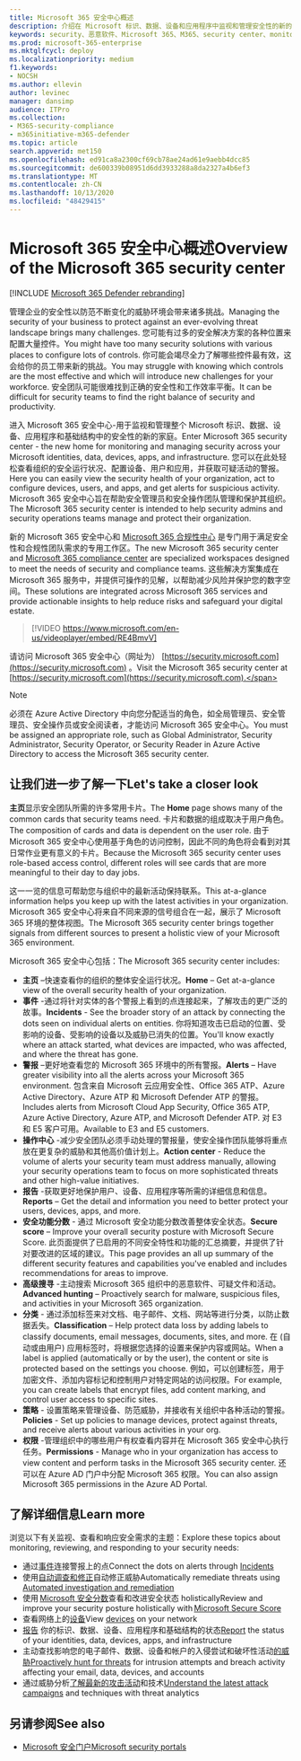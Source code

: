 ```yaml
---
title: Microsoft 365 安全中心概述
description: 介绍在 Microsoft 标识、数据、设备和应用程序中监视和管理安全性的新的主页。
keywords: security、恶意软件、Microsoft 365、M365、security center、monitor、report、身份、数据、设备、应用程序
ms.prod: microsoft-365-enterprise
ms.mktglfcycl: deploy
ms.localizationpriority: medium
f1.keywords:
- NOCSH
ms.author: ellevin
author: levinec
manager: dansimp
audience: ITPro
ms.collection:
- M365-security-compliance
- m365initiative-m365-defender
ms.topic: article
search.appverid: met150
ms.openlocfilehash: ed91ca8a2300cf69cb78ae24ad61e9aebb4dcc85
ms.sourcegitcommit: de600339b08951d6dd3933288a8da2327a4b6ef3
ms.translationtype: MT
ms.contentlocale: zh-CN
ms.lasthandoff: 10/13/2020
ms.locfileid: "48429415"
---
```

# <a name="overview-of-the-microsoft-365-security-center"></a><span data-ttu-id="7b06d-104">Microsoft 365 安全中心概述</span><span class="sxs-lookup"><span data-stu-id="7b06d-104">Overview of the Microsoft 365 security center</span></span>

[!INCLUDE [Microsoft 365 Defender rebranding](../includes/microsoft-defender.md)]


<span data-ttu-id="7b06d-105">管理企业的安全性以防范不断变化的威胁环境会带来诸多挑战。</span><span class="sxs-lookup"><span data-stu-id="7b06d-105">Managing the security of your business to protect against an ever-evolving threat landscape brings many challenges.</span></span> <span data-ttu-id="7b06d-106">您可能有过多的安全解决方案的各种位置来配置大量控件。</span><span class="sxs-lookup"><span data-stu-id="7b06d-106">You might have too many security solutions with various places to configure lots of controls.</span></span> <span data-ttu-id="7b06d-107">你可能会竭尽全力了解哪些控件最有效，这会给你的员工带来新的挑战。</span><span class="sxs-lookup"><span data-stu-id="7b06d-107">You may struggle with knowing which controls are the most effective and which will introduce new challenges for your workforce.</span></span> <span data-ttu-id="7b06d-108">安全团队可能很难找到正确的安全性和工作效率平衡。</span><span class="sxs-lookup"><span data-stu-id="7b06d-108">It can be difficult for security teams to find the right balance of security and productivity.</span></span>

<span data-ttu-id="7b06d-109">进入 Microsoft 365 安全中心-用于监视和管理整个 Microsoft 标识、数据、设备、应用程序和基础结构中的安全性的新的家庭。</span><span class="sxs-lookup"><span data-stu-id="7b06d-109">Enter Microsoft 365 security center - the new home for monitoring and managing security across your Microsoft identities, data, devices, apps, and infrastructure.</span></span> <span data-ttu-id="7b06d-110">您可以在此处轻松查看组织的安全运行状况、配置设备、用户和应用，并获取可疑活动的警报。</span><span class="sxs-lookup"><span data-stu-id="7b06d-110">Here you can easily view the security health of your organization, act to configure devices, users, and apps, and get alerts for suspicious activity.</span></span> <span data-ttu-id="7b06d-111">Microsoft 365 安全中心旨在帮助安全管理员和安全操作团队管理和保护其组织。</span><span class="sxs-lookup"><span data-stu-id="7b06d-111">The Microsoft 365 security center is intended to help security admins and security operations teams manage and protect their organization.</span></span>

<span data-ttu-id="7b06d-112">新的 Microsoft 365 安全中心和 [Microsoft 365 合规性中心](https://docs.microsoft.com/microsoft-365/compliance/microsoft-365-compliance-center) 是专门用于满足安全性和合规性团队需求的专用工作区。</span><span class="sxs-lookup"><span data-stu-id="7b06d-112">The new Microsoft 365 security center and [Microsoft 365 compliance center](https://docs.microsoft.com/microsoft-365/compliance/microsoft-365-compliance-center) are specialized workspaces designed to meet the needs of security and compliance teams.</span></span> <span data-ttu-id="7b06d-113">这些解决方案集成在 Microsoft 365 服务中，并提供可操作的见解，以帮助减少风险并保护您的数字空间。</span><span class="sxs-lookup"><span data-stu-id="7b06d-113">These solutions are integrated across Microsoft 365 services and provide actionable insights to help reduce risks and safeguard your digital estate.</span></span>

>[!VIDEO https://www.microsoft.com/en-us/videoplayer/embed/RE4BmvV]

<span data-ttu-id="7b06d-114">请访问 Microsoft 365 安全中心（网址为） [https://security.microsoft.com](https://security.microsoft.com) 。</span><span class="sxs-lookup"><span data-stu-id="7b06d-114">Visit the Microsoft 365 security center at [https://security.microsoft.com](https://security.microsoft.com).</span></span> 

> [!NOTE]
> <span data-ttu-id="7b06d-115">必须在 Azure Active Directory 中向您分配适当的角色，如全局管理员、安全管理员、安全操作员或安全阅读者，才能访问 Microsoft 365 安全中心。</span><span class="sxs-lookup"><span data-stu-id="7b06d-115">You must be assigned an appropriate role, such as Global Administrator, Security Administrator, Security Operator, or Security Reader in Azure Active Directory to access the Microsoft 365 security center.</span></span>


## <a name="lets-take-a-closer-look"></a><span data-ttu-id="7b06d-116">让我们进一步了解一下</span><span class="sxs-lookup"><span data-stu-id="7b06d-116">Let's take a closer look</span></span>

<span data-ttu-id="7b06d-117">**主页**显示安全团队所需的许多常用卡片。</span><span class="sxs-lookup"><span data-stu-id="7b06d-117">The **Home** page shows many of the common cards that security teams need.</span></span> <span data-ttu-id="7b06d-118">卡片和数据的组成取决于用户角色。</span><span class="sxs-lookup"><span data-stu-id="7b06d-118">The composition of cards and data is dependent on the user role.</span></span> <span data-ttu-id="7b06d-119">由于 Microsoft 365 安全中心使用基于角色的访问控制，因此不同的角色将会看到对其日常作业更有意义的卡片。</span><span class="sxs-lookup"><span data-stu-id="7b06d-119">Because the Microsoft 365 security center uses role-based access control, different roles will see cards that are more meaningful to their day to day jobs.</span></span>  

<span data-ttu-id="7b06d-120">这一一览的信息可帮助您与组织中的最新活动保持联系。</span><span class="sxs-lookup"><span data-stu-id="7b06d-120">This at-a-glance information helps you keep up with the latest activities in your organization.</span></span> <span data-ttu-id="7b06d-121">Microsoft 365 安全中心将来自不同来源的信号组合在一起，展示了 Microsoft 365 环境的整体视图。</span><span class="sxs-lookup"><span data-stu-id="7b06d-121">The Microsoft 365 security center brings together signals from different sources to present a holistic view of your Microsoft 365 environment.</span></span>

<span data-ttu-id="7b06d-122">Microsoft 365 安全中心包括：</span><span class="sxs-lookup"><span data-stu-id="7b06d-122">The Microsoft 365 security center includes:</span></span>

* <span data-ttu-id="7b06d-123">**主页** –快速查看你的组织的整体安全运行状况。</span><span class="sxs-lookup"><span data-stu-id="7b06d-123">**Home** – Get at-a-glance view of the overall security health of your organization.</span></span>
* <span data-ttu-id="7b06d-124">**事件** -通过将针对实体的各个警报上看到的点连接起来，了解攻击的更广泛的故事。</span><span class="sxs-lookup"><span data-stu-id="7b06d-124">**Incidents** - See the broader story of an attack by connecting the dots seen on individual alerts on entities.</span></span> <span data-ttu-id="7b06d-125">你将知道攻击已启动的位置、受影响的设备、受影响的设备以及威胁已消失的位置。</span><span class="sxs-lookup"><span data-stu-id="7b06d-125">You'll know exactly where an attack started, what devices are impacted, who was affected, and where the threat has gone.</span></span>
* <span data-ttu-id="7b06d-126">**警报** –更好地查看您的 Microsoft 365 环境中的所有警报。</span><span class="sxs-lookup"><span data-stu-id="7b06d-126">**Alerts** – Have greater visibility into all the alerts across your Microsoft 365 environment.</span></span> <span data-ttu-id="7b06d-127">包含来自 Microsoft 云应用安全性、Office 365 ATP、Azure Active Directory、Azure ATP 和 Microsoft Defender ATP 的警报。</span><span class="sxs-lookup"><span data-stu-id="7b06d-127">Includes alerts from Microsoft Cloud App Security, Office 365 ATP, Azure Active Directory, Azure ATP, and Microsoft Defender ATP.</span></span> <span data-ttu-id="7b06d-128">对 E3 和 E5 客户可用。</span><span class="sxs-lookup"><span data-stu-id="7b06d-128">Available to E3 and E5 customers.</span></span>  
* <span data-ttu-id="7b06d-129">**操作中心** -减少安全团队必须手动处理的警报量，使安全操作团队能够将重点放在更复杂的威胁和其他高价值计划上。</span><span class="sxs-lookup"><span data-stu-id="7b06d-129">**Action center** - Reduce the volume of alerts your security team must address manually, allowing your security operations team to focus on more sophisticated threats and other high-value initiatives.</span></span>
* <span data-ttu-id="7b06d-130">**报告** -获取更好地保护用户、设备、应用程序等所需的详细信息和信息。</span><span class="sxs-lookup"><span data-stu-id="7b06d-130">**Reports** – Get the detail and information you need to better protect your users, devices, apps, and more.</span></span>
* <span data-ttu-id="7b06d-131">**安全功能分数** - 通过 Microsoft 安全功能分数改善整体安全状态。</span><span class="sxs-lookup"><span data-stu-id="7b06d-131">**Secure score** – Improve your overall security posture with Microsoft Secure Score.</span></span> <span data-ttu-id="7b06d-132">此页面提供了已启用的不同安全特性和功能的汇总摘要，并提供了针对要改进的区域的建议。</span><span class="sxs-lookup"><span data-stu-id="7b06d-132">This page provides an all up summary of the different security features and capabilities you've enabled and includes recommendations for areas to improve.</span></span>
* <span data-ttu-id="7b06d-133">**高级搜寻** -主动搜索 Microsoft 365 组织中的恶意软件、可疑文件和活动。</span><span class="sxs-lookup"><span data-stu-id="7b06d-133">**Advanced hunting** – Proactively search for malware, suspicious files, and activities in your Microsoft 365 organization.</span></span>
* <span data-ttu-id="7b06d-134">**分类** - 通过添加标签来对文档、电子邮件、文档、网站等进行分类，以防止数据丢失。</span><span class="sxs-lookup"><span data-stu-id="7b06d-134">**Classification** – Help protect data loss by adding labels to classify documents, email messages, documents, sites, and more.</span></span> <span data-ttu-id="7b06d-135">在 (自动或由用户) 应用标签时，将根据您选择的设置来保护内容或网站。</span><span class="sxs-lookup"><span data-stu-id="7b06d-135">When a label is applied (automatically or by the user), the content or site is protected based on the settings you choose.</span></span> <span data-ttu-id="7b06d-136">例如，可以创建标签，用于加密文件、添加内容标记和控制用户对特定网站的访问权限。</span><span class="sxs-lookup"><span data-stu-id="7b06d-136">For example, you can create labels that encrypt files, add content marking, and control user access to specific sites.</span></span>
* <span data-ttu-id="7b06d-137">**策略** - 设置策略来管理设备、防范威胁，并接收有关组织中各种活动的警报。</span><span class="sxs-lookup"><span data-stu-id="7b06d-137">**Policies** - Set up policies to manage devices, protect against threats, and receive alerts about various activities in your org.</span></span>
* <span data-ttu-id="7b06d-138">**权限** -管理组织中的哪些用户有权查看内容并在 Microsoft 365 安全中心执行任务。</span><span class="sxs-lookup"><span data-stu-id="7b06d-138">**Permissions** - Manage who in your organization has access to view content and perform tasks in the Microsoft 365 security center.</span></span> <span data-ttu-id="7b06d-139">还可以在 Azure AD 门户中分配 Microsoft 365 权限。</span><span class="sxs-lookup"><span data-stu-id="7b06d-139">You can also assign Microsoft 365 permissions in the Azure AD Portal.</span></span>

## <a name="learn-more"></a><span data-ttu-id="7b06d-140">了解详细信息</span><span class="sxs-lookup"><span data-stu-id="7b06d-140">Learn more</span></span>

<span data-ttu-id="7b06d-141">浏览以下有关监视、查看和响应安全需求的主题：</span><span class="sxs-lookup"><span data-stu-id="7b06d-141">Explore these topics about monitoring, reviewing, and responding to your security needs:</span></span>

- <span data-ttu-id="7b06d-142">通过[事件](incident-queue.md)连接警报上的点</span><span class="sxs-lookup"><span data-stu-id="7b06d-142">Connect the dots on alerts through [Incidents](incident-queue.md)</span></span>
- <span data-ttu-id="7b06d-143">使用[自动调查和修正](mtp-autoir.md)自动修正威胁</span><span class="sxs-lookup"><span data-stu-id="7b06d-143">Automatically remediate threats using [Automated investigation and remediation](mtp-autoir.md)</span></span>
- <span data-ttu-id="7b06d-144">使用 [Microsoft 安全分数](microsoft-secure-score.md)查看和改进安全状态 holistically</span><span class="sxs-lookup"><span data-stu-id="7b06d-144">Review and improve your security posture holistically with [Microsoft Secure Score](microsoft-secure-score.md)</span></span>
- <span data-ttu-id="7b06d-145">查看网络上的[设备](device-profile.md)</span><span class="sxs-lookup"><span data-stu-id="7b06d-145">View [devices](device-profile.md) on your network</span></span>
- <span data-ttu-id="7b06d-146">[报告](monitoring-and-reporting.md) 你的标识、数据、设备、应用程序和基础结构的状态</span><span class="sxs-lookup"><span data-stu-id="7b06d-146">[Report](monitoring-and-reporting.md) the status of your identities, data, devices, apps, and infrastructure</span></span>
- <span data-ttu-id="7b06d-147">主动查找影响您的电子邮件、数据、设备和帐户的入侵尝试和破坏性活动[的威胁](advanced-hunting-overview.md)</span><span class="sxs-lookup"><span data-stu-id="7b06d-147">[Proactively hunt for threats](advanced-hunting-overview.md) for intrusion attempts and breach activity affecting your email, data, devices, and accounts</span></span>
- <span data-ttu-id="7b06d-148">通过威胁分析[了解最新的攻击活动](latest-attack-campaigns.md)和技术</span><span class="sxs-lookup"><span data-stu-id="7b06d-148">[Understand the latest attack campaigns](latest-attack-campaigns.md) and techniques with threat analytics</span></span>

## <a name="see-also"></a><span data-ttu-id="7b06d-149">另请参阅</span><span class="sxs-lookup"><span data-stu-id="7b06d-149">See also</span></span>

- [<span data-ttu-id="7b06d-150">Microsoft 安全门户</span><span class="sxs-lookup"><span data-stu-id="7b06d-150">Microsoft security portals</span></span>](portals.md)
